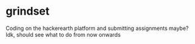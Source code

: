 # grindset
Coding on the hackerearth platform and submitting assignments maybe? Idk, should see what to do from now onwards

